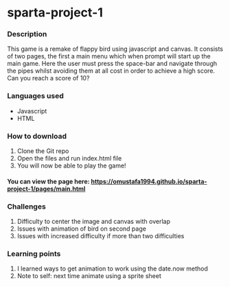 # sparta-project-1

### Description
This game is a remake of flappy bird using javascript and canvas. It consists of two pages, the first a main menu which when prompt will start up the main game. Here the user must press the space-bar and navigate through the pipes whilst avoiding them at all cost in order to achieve a high score. Can you reach a score of 10?

### Languages used
* Javascript
* HTML

### How to download
1. Clone the Git repo
2. Open the files and run index.html file
3. You will now be able to play the game!

#### You can view the page here: https://omustafa1994.github.io/sparta-project-1/pages/main.html

### Challenges
1. Difficulty to center the image and canvas with overlap
2. Issues with animation of bird on second page
3. Issues with increased difficulty if more than two difficulties

### Learning points
1. I learned ways to get animation to work using the date.now method
2. Note to self: next time animate using a sprite sheet 

